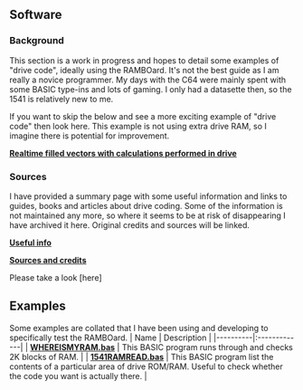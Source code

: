## Software

### Background

This section is a work in progress and hopes to detail some examples of "drive code", ideally using the RAMBOard. It's not the best guide as I am really a novice programmer. My days with the C64 were mainly spent with some BASIC type-ins and lots of gaming. I only had a datasette then, so the 1541 is relatively new to me.

If you want to skip the below and see a more exciting example of "drive code" then look here. This example is not using extra drive RAM, so I imagine there is potential for improvement. 

**[Realtime filled vectors with calculations performed in drive](https://codebase64.org/doku.php?id=base:drivecalc_vectors)**

### Sources

I have provided a summary page with some useful information and links to guides, books and articles about drive coding. Some of the information is not maintained any more, so where it seems to be at risk of disappearing I have archived it here. Original credits and sources will be linked.

**[Useful info](USEFULINFO.md)**

**[Sources and credits](https://github.com/Kayto/RAMBOard-2_C/tree/main/Sources)**

Please take a look [here]

## Examples

Some examples are collated that I have been using and developing to specifically test the RAMBOard.
| Name  | Description |
|----------|:-------------|
| **[WHEREISMYRAM.bas](whereismyram.bas)** | This BASIC program runs through and checks 2K blocks of RAM. |
| **[1541RAMREAD.bas](1541RAMREAD.bas)** | This BASIC program list the contents of a particular area of drive ROM/RAM. Useful to check whether the code you want is actually there. |























 
